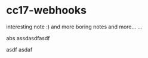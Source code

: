 # cc17-webhooks
interesting note :)
and more boring notes
and more...
...

abs
assdasdfasdf

asdf
asdaf

